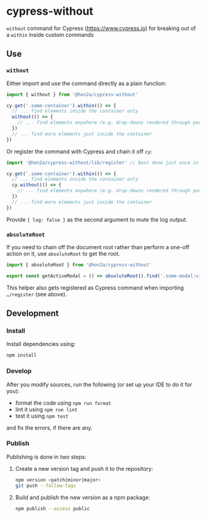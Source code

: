 # cypress-without

`without` command for Cypress (https://www.cypress.io) for breaking out of a `within` inside custom commands

## Use

### `without`

Either import and use the command directly as a plain function:

```javascript
import { without } from '@hon2a/cypress-without'

cy.get('.some-container').within(() => {
  // ... find elements inside the container only
  without(() => {
    // ... find elements anywhere (e.g. drop-downs rendered through portals)
  })
  // ... find more elements just inside the container
})
```

Or register the command with Cypress and chain it off `cy`:

```javascript
import '@hon2a/cypress-without/lib/register' // best done just once in your support script

cy.get('.some-container').within(() => {
  // ... find elements inside the container only
  cy.without(() => {
    // ... find elements anywhere (e.g. drop-downs rendered through portals)
  })
  // ... find more elements just inside the container
})
```

Provide `{ log: false }` as the second argument to mute the log output.

### `absoluteRoot`

If you need to chain off the document root rather than perform a one-off action
on it, use `absoluteRoot` to get the root.

```javascript
import { absoluteRoot } from '@hon2a/cypress-without'

export const getActiveModal = () => absoluteRoot().find('.some-modal:visible')
```

This helper also gets registered as Cypress command when importing `…/register` (see above).

## Development

### Install

Install dependencies using:

```sh
npm install
```

### Develop

After you modify sources, run the following (or set up your IDE to do it for you):

- format the code using `npm run format`
- lint it using `npm run lint`
- test it using `npm test`

and fix the errors, if there are any.

### Publish

Publishing is done in two steps:

1. Create a new version tag and push it to the repository:
    ```sh
    npm version <patch|minor|major>
    git push --follow-tags
    ```
1. Build and publish the new version as a npm package:
    ```sh
    npm publish --access public
    ``` 
